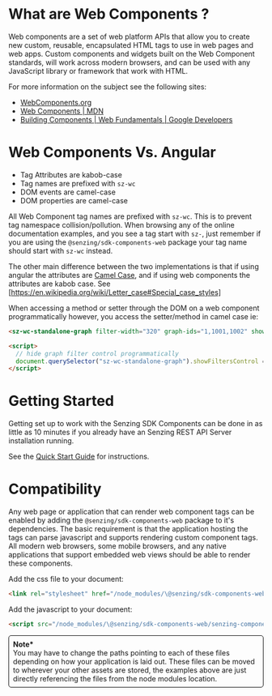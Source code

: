 # What are Web Components ?

Web components are a set of web platform APIs that allow you to create new custom, reusable, encapsulated HTML tags to use in web pages and web apps. Custom components and widgets built on the Web Component standards, will work across modern browsers, and can be used with any JavaScript library or framework that work with HTML.

For more information on the subject see the following sites:

- [WebComponents.org]
- [Web Components | MDN]
- [Building Components | Web Fundamentals | Google Developers]

# Web Components Vs. Angular

- Tag Attributes are kabob-case
- Tag names are prefixed with `sz-wc`
- DOM events are camel-case
- DOM properties are camel-case

All Web Component tag names are prefixed with `sz-wc`. This is to prevent tag namespace collision/pollution. When browsing any of the online documentation examples, and you see a tag start with `sz-`, just remember if you are using the `@senzing/sdk-components-web` package your tag name should start with `sz-wc` instead.

The other main difference between the two implementations is that if using angular the attributes are [Camel Case], and if using web components the attributes are kabob case. See [https://en.wikipedia.org/wiki/Letter_case#Special_case_styles]

When accessing a method or setter through the DOM on a web component programmatically however, you access the setter/method in camel case ie:

```html
<sz-wc-standalone-graph filter-width="320" graph-ids="1,1001,1002" show-pop-out-icon="false" show-match-key-control="false" show-filters-control="false" filter-control-position="top-right" show-match-keys="true"></sz-wc-standalone-graph>

<script>
  // hide graph filter control programmatically
  document.querySelector("sz-wc-standalone-graph").showFiltersControl = false;
</script>
```

# Getting Started

Getting set up to work with the Senzing SDK Components can be done in as little as 10 minutes if you already have an Senzing REST API Server installation running.

See the [Quick Start Guide] for instructions.

# Compatibility

Any web page or application that can render web component tags can be enabled by adding the `@senzing/sdk-components-web` package to it's dependencies. The basic requirement is that the application hosting the tags can parse javascript and supports rendering custom component tags. All modern web browsers, some mobile browsers, and any native applications that support embedded web views should be able to render these components.

Add the css file to your document:

```html
<link rel="stylesheet" href="/node_modules/\@senzing/sdk-components-web/senzing-components-web.css" />
```

Add the javascript to your document:

```html
<script src="/node_modules/\@senzing/sdk-components-web/senzing-components-web.js" defer></script>
```

<div style="border-radius: 5px; border: 1px solid #000; padding: 8px; margin-top: 10px">
  <div><b>Note*</b></div>
  You may have to change the paths pointing to each of these files depending on how your application is laid out. These files can be moved to wherever your other assets are stored, the examples above are just directly referencing the files from the node modules location.
</div>

<br/><br/><br/><br/>

[WebComponents.org]: https://www.webcomponents.org/introduction
[Web Components | MDN]: https://developer.mozilla.org/en-US/docs/Web/Web_Components
[Building Components | Web Fundamentals | Google Developers]: https://developers.google.com/web/fundamentals/web-components/
[Camel Case]: https://en.wikipedia.org/wiki/Camel_case
[https://en.wikipedia.org/wiki/Letter_case#Special_case_styles]: https://en.wikipedia.org/wiki/Letter_case#Special_case_styles
[Quick Start Guide]: web-components/quick-start.html
